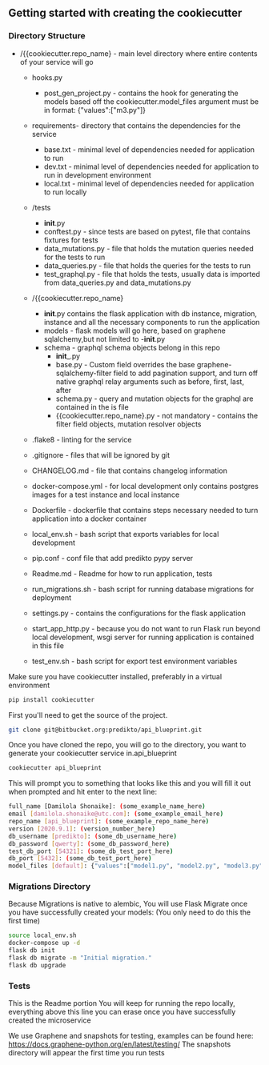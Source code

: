 ## Getting started with creating the cookiecutter

### Directory Structure
- /{{cookiecutter.repo_name} - main level directory where entire contents of your service will go
    - hooks.py
        - post_gen_project.py - contains the hook for generating the models based off the cookiecutter.model_files argument
          must be in format: {"values":["m3.py"]}
    - requirements- directory that contains the dependencies for the service
        - base.txt - minimal level of dependencies needed for application to run
        - dev.txt - minimal level of dependencies needed for application to run in development environment
        - local.txt - minimal level of dependencies needed for application to run locally
    - /tests
       - __init__.py
       - conftest.py - since tests are based on pytest, file that contains fixtures for tests
       - data_mutations.py - file that holds the mutation queries needed for the tests to run
       - data_queries.py - file that holds the queries for the tests to run
       - test_graphql.py - file that holds the tests, usually data is imported from data_queries.py and data_mutations.py

    - /{{cookiecutter.repo_name}
        - __init__.py contains the flask application with db instance, migration, instance and all the necessary components
          to run the application
        - models - flask models will go here, based on graphene sqlalchemy,but not limited to
          -__init__.py
        - schema - graphql schema objects belong in this repo
          - __init___.py
          - base.py - Custom field overrides the base graphene-sqlalchemy-filter field to add pagination support, and
             turn off native graphql relay arguments such as before, first, last, after
          - schema.py - query and mutation objects  for the graphql are contained in the is file
          - {{cookiecutter.repo_name}.py - not mandatory - contains the filter field objects, mutation resolver objects
    - .flake8 - linting for the service
    - .gitignore - files that will be ignored by git
    - CHANGELOG.md - file that contains changelog information
    - docker-compose.yml - for local development only contains postgres images for a test instance and local instance
    - Dockerfile - dockerfile that contains steps necessary needed to turn application into a docker container
    - local_env.sh - bash script that exports variables for local development
    - pip.conf - conf file that add predikto pypy server
    - Readme.md - Readme for how to run application, tests
    - run_migrations.sh - bash script for running database migrations for deployment
    - settings.py - contains the configurations for the flask application
    - start_app_http.py - because you do not want to run Flask run beyond local development, wsgi server for running application
       is contained in this file
    - test_env.sh - bash script for export test environment variables


Make sure you have  cookiecutter installed, preferably in a virtual environment

```bash
pip install cookiecutter
```

First you'll need to get the source of the project.

```bash
git clone git@bitbucket.org:predikto/api_blueprint.git
```
Once you have cloned the repo, you will go to the directory, you want to generate your cookiecutter service in.api_blueprint

```bash
cookiecutter api_blueprint
```

This will prompt you to something that looks like this and you will fill it out when prompted and hit enter to the next line:

```bash
full_name [Damilola Shonaike]: (some_example_name_here)
email [damilola.shonaike@utc.com]: (some_example_email_here)
repo_name [api_blueprint]: (some_example_repo_name_here)
version [2020.9.1]: (version_number_here)
db_username [predikto]: (some_db_username_here)
db_password [qwerty]: (some_db_password_here)
test_db_port [54321]: (some_db_test_port_here)
db_port [5432]: (some_db_test_port_here)
model_files [default]: {"values":["model1.py", "model2.py", "model3.py"]}
```

### Migrations Directory
 Because Migrations is native to alembic, You will use Flask Migrate once you have successfully created your models:
(You only need to do this the first time)
```bash
source local_env.sh
docker-compose up -d
flask db init
flask db migrate -m "Initial migration."
flask db upgrade
```

### Tests

This is the Readme portion You will keep for running the repo locally, everything above this line you can erase
once you have successfully created the microservice

We use Graphene and snapshots for testing, examples can be found here: https://docs.graphene-python.org/en/latest/testing/
The snapshots directory will appear the first time you run tests
